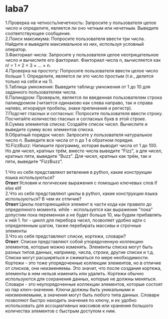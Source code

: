 # laba7

1.Проверка на четность/нечетность: Запросите у пользователя целое число и определите, является ли оно четным или нечетным. Выведите соответствующее сообщение.
<br>
2.Поиск максимума: Попросите пользователя ввести три числа. Найдите и выведите максимальное из них, используя условный оператор.
<br>
3.Факториал числа: Запросите у пользователя целое неотрицательное число и вычислите его факториал. Факториал числа n, вычисляется как n! = 1 × 2 × 3 × … × n.
<br>
4.Проверка на простоту: Попросите пользователя ввести целое число больше 1. Определите, является ли это число простым (т.е., делится только на себя и на 1).
<br>
5.Таблица умножения: Выведите таблицу умножения от 1 до 10 для заданного пользователем числа.
<br>
6.Палиндром: Проверьте, является ли введенная пользователем строка палиндромом (читается одинаково как слева направо, так и справа налево, игнорируя пробелы, знаки препинания и регистр).
<br>
7.Подсчет гласных и согласных: Попросите пользователя ввести строку. Посчитайте количество гласных и согласных букв в этой строке.
<br>
8.Сумма элементов списка: Создайте список чисел. Вычислите и выведите сумму всех элементов списка.
<br>
9.Обратный порядок чисел: Запросите у пользователя натуральное число n. Выведите все числа от n до 1 в обратном порядке.
<br>
10.FizzBuzz: Напишите программу, которая выводит числа от 1 до 100. Но для чисел, кратных трём, вместо числа выведите “Fizz”, а для чисел, кратных пяти, выведите “Buzz”. Для чисел, кратных как трём, так и пяти, выведите “FizzBuzz”.
<br>
<br>
1.Что из себя представляют ветвления в python, какие конструкции языка используються?
<br>
<b>Ответ</b>:Условия и логические выражения с помощью ключевых слов if else elif
<br>
2.Что из себя представляют циклы в python, какие конструкции языка используються? В чем их отличие?
<br>
<b>Ответ</b>:Циклы повторяющийся элемент в части кода как правило до определнного момента. while - используется как выражение "пока" допустим пока переменная a не будет больше 10, мы будем прибавлять к ней 1. for - циклл для перебора чисел, позволяет удобно идти с определенным шагом, также перебирать массивы и строчные элементы 
<br>
3.Что из себя представляют списки, кортежи, словари?
<br>
<b>Ответ</b>: Списки представляют собой упорядоченную коллекцию элементов, которые можно изменять. Элементы списка могут быть разных типов данных, например, числа, строки, другие списки и т.д. Списки могут расширяться и сжиматься по мере необходимости.
<br>
Кортежи - это тоже упорядоченные коллекции элементов, но в отличие от списков, они неизменяемы. Это значит, что после создания кортежа, элементы в нем нельзя изменить или удалить. Кортежи обычно используются для сохранения данных, которые не должны меняться.
<br>
Словари -  это неупорядоченные коллекции элементов, которые состоят из пар ключ-значение. Ключи должны быть уникальными и неизменяемыми, а значения могут быть любого типа данных. Словари позволяют быстро находить значения по ключу, и их удобно использовать для ассоциативных массивов или хранения большого количества элементов с быстрым доступом к ним.
